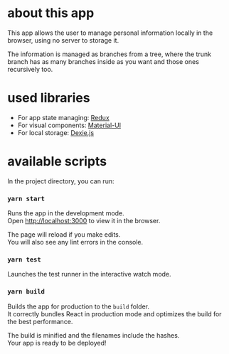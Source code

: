 # about this app

This app allows the user to manage personal information locally in the browser, using no server to storage it.

The information is managed as branches from a tree, where the trunk branch has as many branches inside as you want and those ones recursively too.

# used libraries

- For app state managing: [Redux](https://react-redux.js.org/)
- For visual components: [Material-UI](https://material-ui.com/)
- For local storage: [Dexie.js](https://dexie.org/)

# available scripts

In the project directory, you can run:

### `yarn start`

Runs the app in the development mode.\
Open [http://localhost:3000](http://localhost:3000) to view it in the browser.

The page will reload if you make edits.\
You will also see any lint errors in the console.

### `yarn test`

Launches the test runner in the interactive watch mode.

### `yarn build`

Builds the app for production to the `build` folder.\
It correctly bundles React in production mode and optimizes the build for the best performance.

The build is minified and the filenames include the hashes.\
Your app is ready to be deployed!
